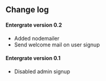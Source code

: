 ## Change log

#### Entergrate version 0.2

+ Added nodemailer
+ Send welcome mail on user signup

#### Entergrate version 0.1

+ Disabled admin signup
